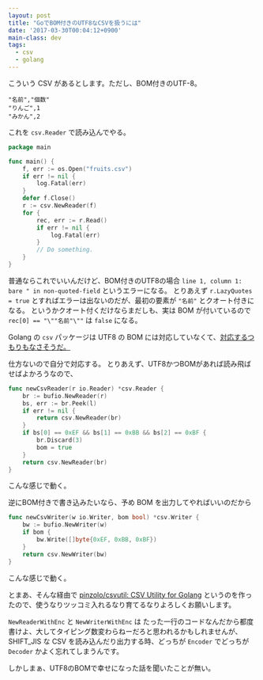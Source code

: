 ```yaml
---
layout: post
title: "GoでBOM付きのUTF8なCSVを扱うには"
date: '2017-03-30T00:04:12+0900'
main-class: dev
tags:
  - csv
  - golang
---
```


こういう CSV があるとします。ただし、BOM付きのUTF-8。

```csv
"名前","個数"
"りんご",1
"みかん",2
```

これを `csv.Reader` で読み込んでやる。

```go
package main

func main() {
	f, err := os.Open("fruits.csv")
	if err != nil {
		log.Fatal(err)
	}
	defer f.Close()
	r := csv.NewReader(f)
	for {
		rec, err := r.Read()
		if err != nil {
			log.Fatal(err)
		}
		// Do something.
	}
}
```

普通ならこれでいいんだけど、BOM付きのUTF8の場合 `line 1, column 1: bare " in non-quoted-field` というエラーになる。
とりあえず `r.LazyQuotes = true` とすればエラーは出ないのだが、最初の要素が `"名前"` とクオート付きになる。
というかクオート付くだけならまだしも、実は BOM が付いているので `rec[0] == "\""名前"\""` は `false` になる。

Golang の `csv` パッケージは UTF8 の BOM には対応していなくて、[対応するつもりもなさそうだ。](https://github.com/golang/go/issues/9588)

仕方ないので自分で対応する。
とりあえず、UTF8かつBOMがあれば読み飛ばせばよかろうなので、

```go
func newCsvReader(r io.Reader) *csv.Reader {
	br := bufio.NewReader(r)
	bs, err := br.Peek(l)
	if err != nil {
		return csv.NewReader(br)
	}
	if bs[0] == 0xEF && bs[1] == 0xBB && bs[2] == 0xBF {
		br.Discard(3)
		bom = true
	}
	return csv.NewReader(br)
}
```

こんな感じで動く。

逆にBOM付きで書き込みたいなら、予め BOM を出力してやればいいのだから

```go
func newCsvWriter(w io.Writer, bom bool) *csv.Writer {
	bw := bufio.NewWriter(w)
	if bom {
		bw.Write([]byte{0xEF, 0xBB, 0xBF})
	}
	return csv.NewWriter(bw)
}
```

こんな感じで動く。

とまあ、そんな経由で [pinzolo/csvutil: CSV Utility for Golang](https://github.com/pinzolo/csvutil) というのを作ったので、使うなりツッコミ入れるなり育てるなりよろしくお願いします。

`NewReaderWithEnc` と `NewWriterWithEnc` は たった一行のコードなんだから都度書けよ、大してタイピング数変わらねーだろと思われるかもしれませんが、SHIFT_JIS な CSV を読み込んだり出力する時、どっちが `Encoder` でどっちが `Decoder` かよく忘れてしまうんです。

しかしまぁ、UTF8のBOMで幸せになった話を聞いたことが無い。
